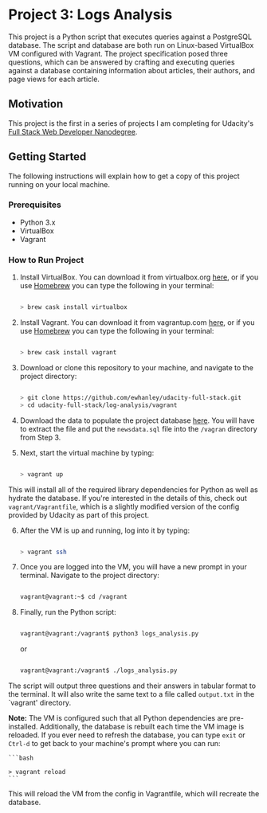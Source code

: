 # Project 3: Logs Analysis

This project is a Python script that executes queries against a PostgreSQL database. The script and database are both run on  Linux-based VirtualBox VM configured with Vagrant. The project specification posed three questions, which can be answered by crafting and executing queries against a database containing information about articles, their authors, and page views for each article.

## Motivation

This project is the first in a series of projects I am completing for Udacity's [Full Stack Web Developer Nanodegree](https://www.udacity.com/course/full-stack-web-developer-nanodegree--nd004).

## Getting Started

The following instructions will explain how to get a copy of this project running on your local machine.

### Prerequisites

* Python 3.x
* VirtualBox
* Vagrant

### How to Run Project

1. Install VirtualBox. You can download it from virtualbox.org [here](https://www.virtualbox.org/wiki/Downloads), or if you use [Homebrew](https://brew.sh/) you can type the following in your terminal:

    ```bash

    > brew cask install virtualbox
    ```

2. Install Vagrant. You can download it from vagrantup.com [here](https://www.vagrantup.com/downloads.html), or if you use [Homebrew](https://brew.sh/) you can type the following in your terminal:

    ```bash

    > brew cask install vagrant
    ```

3. Download or clone this repository to your machine, and navigate to the project directory:

    ```bash

    > git clone https://github.com/ewhanley/udacity-full-stack.git
    > cd udacity-full-stack/log-analysis/vagrant
    ```

4. Download the data to populate the project database [here](https://d17h27t6h515a5.cloudfront.net/topher/2016/August/57b5f748_newsdata/newsdata.zip). You will have to extract the file and put the `newsdata.sql` file into the `/vagran` directory from Step 3.

5. Next, start the virtual machine by typing:

    ```bash

    > vagrant up

This will install all of the required library dependencies for Python as well as hydrate the database. If you're interested in the details of this, check out `vagrant/Vagrantfile`, which is a slightly modified version of the config provided by Udacity as part of this project.

6. After the VM is up and running, log into it by typing:

    ```bash

    > vagrant ssh

7. Once you are logged into the VM, you will have a new prompt in your terminal. Navigate to the project directory:

    ```bash

    vagrant@vagrant:~$ cd /vagrant
    ```

8. Finally, run the Python script:

    ```bash

    vagrant@vagrant:/vagrant$ python3 logs_analysis.py
    ```

    or

    ```bash

    vagrant@vagrant:/vagrant$ ./logs_analysis.py
    ```

The script will output three questions and their answers in tabular format to the terminal. It will also write the same text to a file called `output.txt` in the `vagrant' directory.

**Note:** The VM is configured such that all Python dependencies are pre-installed. Additionally, the database is rebuilt each time the VM image is reloaded. If you ever need to refresh the database, you can type `exit` or `Ctrl-d` to get back to your machine's prompt where you can run:

    ```bash

    > vagrant reload
    ```

This will reload the VM from the config in Vagrantfile, which will recreate the database.